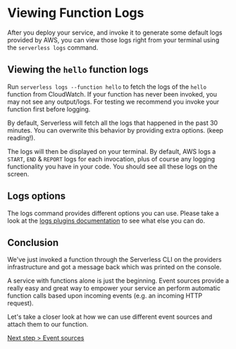 # Viewing Function Logs

After you deploy your service, and invoke it to generate some default logs provided by AWS, you can view those logs right from your terminal using the `serverless logs` command.

## Viewing the `hello` function logs

Run `serverless logs --function hello` to fetch the logs of the `hello` function from CloudWatch. If your function has never been invoked, you may not see any output/logs. For testing we recommend you invoke your function first before logging.

By default, Serverless will fetch all the logs that happened in the past 30 minutes. You can overwrite this behavior by providing extra options. (keep reading!).

The logs will then be displayed on your terminal. By default, AWS logs a `START`, `END` & `REPORT` logs for each invocation, plus of course any logging functionality you have in your code. You should see all these logs on the screen.

## Logs options

The logs command provides different options you can use. Please take a look at the
[logs plugins documentation](/lib/plugins/logs) to see what else you can do.

## Conclusion

We've just invoked a function through the Serverless CLI on the providers infrastructure and got a message back which
was printed on the console.

A service with functions alone is just the beginning. Event sources provide a really easy and great way to empower your
service an perform automatic function calls based upon incoming events (e.g. an incoming HTTP request).

Let's take a closer look at how we can use different event sources and attach them to our function.

[Next step > Event sources](event-sources.md)
